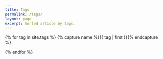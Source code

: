 ```yaml
---
title: Tags
permalink: /tags/
layout: page
excerpt: Sorted article by tags.
---
```


{% for tag in site.tags %} {% capture name %}{{ tag | first }}{% endcapture %}
<!--
<h4 class="post-header" id="{{ name | downcase | slugify }}">
  {{ name }}
</h4>
{% for post in site.tags[name] %}
<article class="posts">
  <span class="posts-date">{{ post.date | date: "%b %d" }}</span>
  <header class="posts-header">
    <h4 class="posts-title">
      <a href="{{ post.url }}">{{ post.title | escape }}</a>
    </h4>
  </header>
</article>
{% endfor %}
-->{% endfor %}
